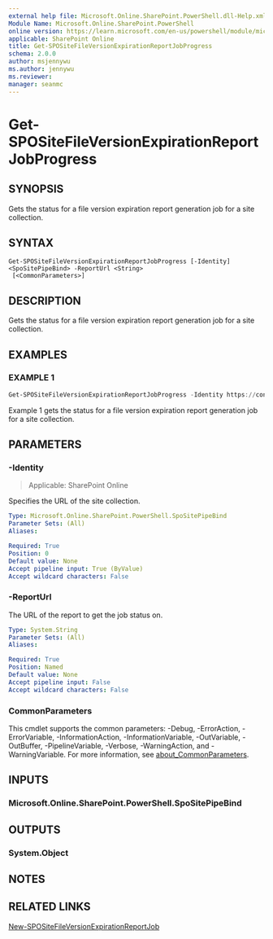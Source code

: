 ```yaml
---
external help file: Microsoft.Online.SharePoint.PowerShell.dll-Help.xml
Module Name: Microsoft.Online.SharePoint.PowerShell
online version: https://learn.microsoft.com/en-us/powershell/module/microsoft.online.sharepoint.powershell/get-spositefileversionexpirationreportjobprogress
applicable: SharePoint Online
title: Get-SPOSiteFileVersionExpirationReportJobProgress
schema: 2.0.0
author: msjennywu
ms.author: jennywu
ms.reviewer:
manager: seanmc
---
```


# Get-SPOSiteFileVersionExpirationReportJobProgress

## SYNOPSIS

Gets the status for a file version expiration report generation job for a site collection.

## SYNTAX

```
Get-SPOSiteFileVersionExpirationReportJobProgress [-Identity] <SpoSitePipeBind> -ReportUrl <String>
 [<CommonParameters>]
```

## DESCRIPTION

Gets the status for a file version expiration report generation job for a site collection.

## EXAMPLES

### EXAMPLE 1

```powershell
Get-SPOSiteFileVersionExpirationReportJobProgress -Identity https://contoso.sharepoint.com/sites/site1 -ReportUrl "https://contoso.sharepoint.com/sites/sites1/reports/MyReports/VersionReport.csv"
```

Example 1 gets the status for a file version expiration report generation job for a site collection.

## PARAMETERS

### -Identity

> Applicable: SharePoint Online

Specifies the URL of the site collection.

```yaml
Type: Microsoft.Online.SharePoint.PowerShell.SpoSitePipeBind
Parameter Sets: (All)
Aliases:

Required: True
Position: 0
Default value: None
Accept pipeline input: True (ByValue)
Accept wildcard characters: False
```

### -ReportUrl

The URL of the report to get the job status on.

```yaml
Type: System.String
Parameter Sets: (All)
Aliases:

Required: True
Position: Named
Default value: None
Accept pipeline input: False
Accept wildcard characters: False
```

### CommonParameters

This cmdlet supports the common parameters: -Debug, -ErrorAction, -ErrorVariable, -InformationAction, -InformationVariable, -OutVariable, -OutBuffer, -PipelineVariable, -Verbose, -WarningAction, and -WarningVariable. For more information, see [about_CommonParameters](https://go.microsoft.com/fwlink/?LinkID=113216).

## INPUTS

### Microsoft.Online.SharePoint.PowerShell.SpoSitePipeBind

## OUTPUTS

### System.Object

## NOTES

## RELATED LINKS

[New-SPOSiteFileVersionExpirationReportJob](New-SPOSiteFileVersionExpirationReportJob.md)
